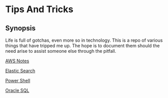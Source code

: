 # Tips And Tricks


## Synopsis

Life is full of gotchas, even more so in technology.  This is a repo of various things that have tripped me up.  The hope is to document them should the need arise to assist someone else through the pitfall.

[AWS Notes](https://github.com/rhartzell/TipsAndTricks/blob/master/AmazonWebServices.md)

[Elastic Search](https://github.com/rhartzell/TipsAndTricks/blob/master/ElasticSearch.md)

[Power Shell](https://github.com/rhartzell/TipsAndTricks/blob/master/PowerShell.md)

[Oracle SQL](https://github.com/rhartzell/TipsAndTricks/blob/master/SqlOracleTips.md)
